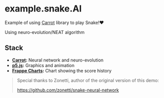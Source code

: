 # example.snake.AI
Example of using [Carrot](https://github.com/liquidcarrot/carrot) library to play Snake!♥


Using neuro-evolution/NEAT algorithm

## Stack

* **[Carrot](https://liquidcarrot.io/):** Neural network and neuro-evolution
* **[p5.js](https://p5js.org/):** Graphics and animation
* **[Frappe Charts](https://frappe.github.io/charts/):** Chart showing the score history







> Special thanks to Zonetti, author of the original version of this demo:
>
> https://github.com/zonetti/snake-neural-network
